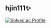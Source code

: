 ## hjin111✨
[![Solved.ac Profile](http://mazassumnida.wtf/api/v2/generate_badge?boj=gp5148)](https://solved.ac/gp5148/)
